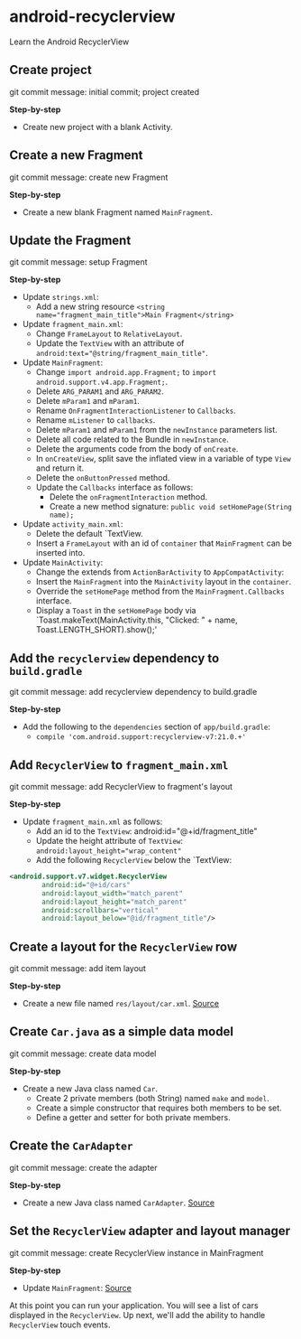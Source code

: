 # android-recyclerview

Learn the Android RecyclerView


## Create project

git commit message: initial commit; project created

**Step-by-step**

- Create new project with a blank Activity.


## Create a new Fragment

git commit message: create new Fragment

**Step-by-step**

- Create a new blank Fragment named `MainFragment`.


## Update the Fragment

git commit message: setup Fragment

**Step-by-step**

- Update `strings.xml`:
    - Add a new string resource `<string name="fragment_main_title">Main Fragment</string>`
- Update `fragment_main.xml`:
    - Change `FrameLayout` to `RelativeLayout`.
    - Update the `TextView` with an attribute of `android:text="@string/fragment_main_title"`.
- Update `MainFragment`:
    - Change `import android.app.Fragment;` to `import android.support.v4.app.Fragment;`.
    - Delete `ARG_PARAM1` and `ARG_PARAM2`.
    - Delete `mParam1` and `mParam1`.
    - Rename `OnFragmentInteractionListener` to `Callbacks`.
    - Rename `mListener` to `callbacks`.
    - Delete `mParam1` and `mParam1` from the `newInstance` parameters list.
    - Delete all code related to the Bundle in `newInstance`.
    - Delete the arguments code from the body of `onCreate`.
    - In `onCreateView`, split save the inflated view in a variable of type `View` and return it.
    - Delete the `onButtonPressed` method.
    - Update the `Callbacks` interface as follows:
        - Delete the `onFragmentInteraction` method.
        - Create a new method signature: `public void setHomePage(String name);`
- Update `activity_main.xml`:
    - Delete the default `TextView.
    - Insert a `FrameLayout` with an id of `container` that `MainFragment` can be inserted into.
- Update `MainActivity`:
    - Change the extends from `ActionBarActivity` to `AppCompatActivity`:
    - Insert the `MainFragment` into the `MainActivity` layout in the `container`.
    - Override the `setHomePage` method from the `MainFragment.Callbacks` interface.
    - Display a `Toast` in the `setHomePage` body via
      `Toast.makeText(MainActivity.this, "Clicked: " + name, Toast.LENGTH_SHORT).show();'

## Add the `recyclerview` dependency to `build.gradle`

git commit message: add recyclerview dependency to build.gradle

**Step-by-step**

- Add the following to the `dependencies` section of `app/build.gradle`:
    - `compile 'com.android.support:recyclerview-v7:21.0.+'`


## Add `RecyclerView` to `fragment_main.xml`

git commit message: add RecyclerView to fragment's layout

**Step-by-step**

- Update `fragment_main.xml` as follows:
    - Add an id to the `TextView`: android:id="@+id/fragment_title"
    - Update the height attribute of `TextView`: `android:layout_height="wrap_content"`
    - Add the following `RecyclerView` below the `TextView:

```xml
<android.support.v7.widget.RecyclerView
        android:id="@+id/cars"
        android:layout_width="match_parent"
        android:layout_height="match_parent"
        android:scrollbars="vertical"
        android:layout_below="@id/fragment_title"/>
```


## Create a layout for the `RecyclerView` row

git commit message: add item layout

**Step-by-step**

- Create a new file named `res/layout/car.xml`. [Source](https://github.com/exponential-io/android-recyclerview/blob/master/app/src/main/res/layout/car.xml)


## Create `Car.java` as a simple data model

git commit message: create data model

**Step-by-step**

- Create a new Java class named `Car`.
    - Create 2 private members (both String) named `make` and `model`.
    - Create a simple constructor that requires both members to be set.
    - Define a getter and setter for both private members.


## Create the `CarAdapter`

git commit message: create the adapter

**Step-by-step**

- Create a new Java class named `CarAdapter`. [Source](https://github.com/exponential-io/android-recyclerview/blob/master/app/src/main/java/io/exponential/androidrecyclerview/CarAdapter.java)


## Set the `RecyclerView` adapter and layout manager

git commit message: create RecyclerView instance in MainFragment

**Step-by-step**

- Update `MainFragment`: [Source](https://github.com/exponential-io/android-recyclerview/commit/542887267a18fd9d6dc894b3f952b3824fc626c8)


At this point you can run your application. You will see a list of cars displayed in the
`RecyclerView`. Up next, we'll add the ability to handle `RecyclerView` touch events.

